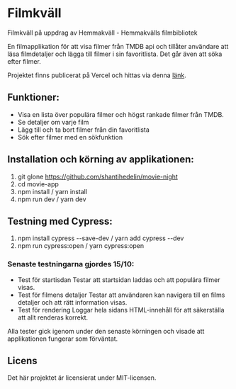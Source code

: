 # Filmkväll

Filmkväll på uppdrag av Hemmakväll - Hemmakvälls filmbibliotek

En filmapplikation för att visa filmer från TMDB api och tillåter användare att läsa filmdetaljer och lägga till filmer i sin favoritlista. Det går även att söka efter filmer. 

Projektet finns publicerat på Vercel och hittas via denna [länk](https://movie-night-taupe.vercel.app/). 

## Funktioner:
- Visa en lista över populära filmer och högst rankade filmer från TMDB.
- Se detaljer om varje film
- Lägg till och ta bort filmer från din favoritlista
- Sök efter filmer med en sökfunktion

## Installation och körning av applikationen:

1. git glone https://github.com/shantihedelin/movie-night
2. cd movie-app
3. npm install / yarn install
4. npm run dev / yarn dev


## Testning med Cypress:

1. npm install cypress --save-dev / yarn add cypress --dev
2. npm run cypress:open / yarn cypress:open


### Senaste testningarna gjordes 15/10:
- Test för startisdan
Testar att startsidan laddas och att populära filmer visas.
- Test för filmens detaljer
Testar att användaren kan navigera till en films detaljer och att rätt information visas.
- Test för rendering
Loggar hela sidans HTML-innehåll för att säkerställa att allt renderas korrekt. 

Alla tester gick igenom under den senaste körningen och visade att applikationen fungerar som förväntat.

## Licens
Det här projektet är licensierat under MIT-licensen.
